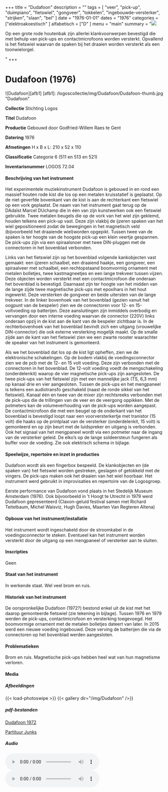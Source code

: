 ﻿+++
title = "Dudafoon"
description = ""
tags = [ "veer", "pick-up", "duimpiano", "fietswiel", "gongveer", "tokkelen",
"ingebouwde-versterker", "strijken", "slaan", "bel"
]
date = "1976-01-01"
dates = "1976"
categories = ["elektroakoestisch"
]
alfabetisch = ["D"
]
menu = "main"
summary = "<a href='/logoscollectie/1976/dudafoon'><img src='/logoscollectie/img/Dudafoon/Dudafoon-thumb.jpg'></a><p>Op een grote rode houtenbak zijn allerlei klankvoorwerpen bevestigd die met behulp van pick-ups en contactmicrofoons worden versterkt. Opvallend is het fietswiel waarvan de spaken bij het draaien worden versterkt als een toonwielorgel.</p>"
+++

# Dudafoon (1976)

![Dudafoon][afb1]
[afb1]: /logoscollectie/img/Dudafoon/Dudafoon-thumb.jpg "Dudafoon"

**Collectie**
Stichting Logos

**Titel**
Dudafoon

**Productie**
Gebouwd door Godfried-Willem Raes te Gent

**Datering**
1976

**Afmetingen**
H x B x L: 210 x 52 x 110

**Classificatie**
Categorie 6 (511 en 513 en 521)

**Inventarisnummer**
LOGOS 72.04

#### Beschrijving van het instrument
Het experimentele muziekinstrument Dudafoon is gebouwd in en rond een massief houten rode kist die los op een metalen kruisstatief is geplaatst. Op de niet geverfde bovenkant van de kist is aan de rechterkant een fietswiel op een vork geplaatst. De naam van het instrument gaat terug op de DAdaïst Marcel DUchamp die in één van zijn kunstwerken ook een fietswiel gebruikte. Twee metalen beugels die op de vork van het wiel zijn geklemd, houden telkens een pick-up vast. Deze zijn vlakbij de ijzeren spaken van het wiel gepositioneerd zodat de bewegingen in het magnetisch veld (bijvoorbeeld het draaiende wiel)worden opgepikt. Tussen twee van de spaken is ter hoogte van de hoogste pick-up een klein veertje gespannen. De pick-ups zijn via een spiraalsnoer met twee DIN-pluggen met de connectoren in het bovenblad verbonden. 

Links van het fietswiel zijn op het bovenblad volgende kankobjecten vast gemaakt: een ijzeren schaalbel, een draaiend haakje, een gongveer, een spiraalveer met schaalbel, een rechtopstaand boomvormig ornament met metalen bolletjes, twee kastmagneetjes en een lange trekveer tussen vijzen. Deze objecten worden versterkt met een contactmicrofoon die onderaan het bovenblad is bevestigd. Daarnaast zijn ter hoogte van het midden van de lange zijde twee magnetische pick-ups met epoxihars in het hout ingewerkt. Deze versterken de gongveer en beide uitersten van de lange trekveer. In de linker bovenhoek van het bovenblad (gezien vanuit het oogpunt van de bespeler) zien we de connectoren voor 12- en 15-voltvoeding op batterijen. Deze aansluitingen zijn inmiddels overbodig en vervangen door een interne voeding waarvan de connector (220V) links onderaan opzij in de kist aan de kant van de bespeler zichtbaar is. In de rechterbovenhoek van het bovenblad bevindt zich een uitgang (vrouwelijke DIN-connector) die ook externe versterking mogelijk maakt. Op de smalle zijde aan de kant van het fietswiel zien we een zwarte rooster waarachter de speaker van het instrument is gemonteerd.

Als we het bovenblad dat los op de kist ligt opheffen, zien we de elektronische schakelingen. Op de bodem vlakbij de voedingsconnector zien we de pcb met de 12- en 15 volt voeding. Deze zijn verbonden met de connectoren in het bovenblad. De 12-volt voeding voedt de mengschakeling (onderdelenkit) waarop de vier magnetische pick-ups zijn aangesloten. De twee pick-ups van het fietswiel zijn met een mannelijke jack (TS, 6,3 mm) op kanaal drie en vier aangesloten. Tussen de pick-ups en het mengpaneel is telkens een audiotransfo geschakeld (naast de ronde sikkel van het fietswiel). Kanaal één en twee van de mixer zijn rechtsreeks verbonden met de pick-ups die de trillingen van de veer en de veergong oppikken. Met de potmeters kan de volumeverhouding van de pick-ups worden aangepast. De contactmicrofoon die met een beugel op de onderkant van het bovenblad is bevestigd loopt naar een voorversterkertje met tranistor (15 volt) die haaks op de printplaat van de versterker (onderdelenkit, 15 volt) is gemonteerd en op zijn beurt met de luidspreker en uitgang is verbonden. Ook het signaal van het mengpaneel wordt via een potmeter naar de ingang van de versterker geleid. De elko’s op de lange soldeersteun fungeren als buffer voor de voeding. Zie ook elektrisch schema in bijlage.


#### Speelwijze, repertoire en inzet in producties
Dudafoon wordt als een fingerbox bespeeld. De klankobjecten en (de spaken van) het fietswiel worden gestreken, geslagen of getokkeld met de vingers. De pick-ups maken ook het draaien van het wiel hoorbaar. Het instrument werd gebruikt in improvisaties en repertoire van de Logosgroep.   

Eerste performance van Dudafoon vond plaats in het Stedelijk Museum Amsterdam (1976). Ook bijvoorbeeld in ’t Hoogt te Utrecht in 1979 werd Dudafoon gepresenteerd (Claxon-geluid festival samen met Richard Teitelbaum, Michel Waisviz, Hugh Davies, Maarten Van Regteren Altena)


#### Opbouw van het instrument/installatie
Het instrument wordt ingeschakeld door de stroomkabel in de voedingsconnector te steken. Eventueel kan het instrument worden versterkt door de uitgang op een mengpaneel of versterker aan te sluiten. 

#### Inscripties
Geen

#### Staat van het instrument
In werkende staat. Wel veel brom en ruis.

#### Historiek van het instrument
De oorspronkelijke Dudafoon (1972?) bestond enkel uit de kist met het daarop gemonteerde fietswiel (zie tekening in bijlage). Tussen 1976 en 1979 werden de pick-ups, contactmicrofoon en versterking toegevoegd. Het boomvormige ornament met de metalen bolletjes dateert van later. In 2015 werd een nieuwe voeding ingebouwd. Deze verving de batterijen die via de connectoren op het bovenblad werden aangesloten.  

#### Problematieken
Brom en ruis. Magnetische pick-ups hebben heel wat van hun magnetisme verloren.

#### Media
##### Afbeeldingen
{{< load-photoswipe >}}
{{< gallery dir="/img/Dudafoon" />}}

##### pdf-bestanden
[Dudafoon 1972](/logoscollectie/pdf/Dudafoon/Dudafoon1972.pdf)

[Partituur Junks](/logoscollectie/pdf/Dudafoon/Partituur%20junks.pdf)


##### Audio
<audio controls>
<source src="/logoscollectie/audio/Dudafoon/Dudafoon_LP7002B.4.wav" type="audio/wav">
<source src="/logoscollectie/audio/Dudafoon/Dudafoon_LP7002B.4.wav" type="audio/x-wav">
  Your browser doesn't support HTML5 audio. Here is a <a href="/logoscollectie/audio/Dudafoon/Dudafoon_LP7002B.4.wav">link to the audio</a> instead.
</audio>


<audio controls>
<source src="/logoscollectie/audio/Dudafoon/Junks_IV_CR3.2.4.wav" type="audio/wav">
<source src="/logoscollectie/audio/Dudafoon/Junks_IV_CR3.2.4.wav" type="audio/x-wav">
  Your browser doesn't support HTML5 audio. Here is a <a href="/logoscollectie/audio/Dudafoon/Junks_IV_CR3.2.4.wav">link to the audio</a> instead.
</audio>

